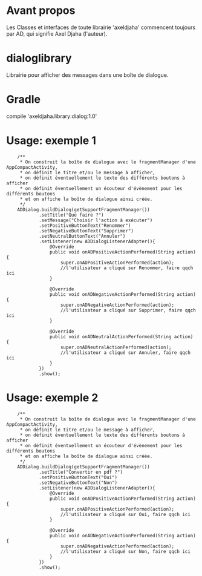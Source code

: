 # Avant propos
Les Classes et interfaces de toute librairie 'axeldjaha' commencent toujours par AD, qui signifie Axel Djaha (l'auteur).
# dialoglibrary
Librairie pour afficher des messages dans une boîte de dialogue.
# Gradle
compile 'axeldjaha.library:dialog:1.0'
# Usage: exemple 1

        /**
         * On construit la boîte de dialogue avec le fragmentManager d'une AppCompactActivity,
         * on définit le titre et/ou le message à afficher,
         * on définit éventuellement le texte des différents boutons à afficher
         * on définit éventuellement un écouteur d'évènement pour les différents boutons
         * et on affiche la boîte de dialogue ainsi créée.
         */
        ADDialog.buildDialog(getSupportFragmentManager())
                .setTitle("Que faire ?")
                .setMessage("Choisir l'action à exécuter")
                .setPositiveButtonText("Renommer")
                .setNegativeButtonText("Supprimer")
                .setNeutralButtonText("Annuler")
                .setListener(new ADDialogListenerAdapter(){
                    @Override
                    public void onADPositiveActionPerformed(String action) {
                        super.onADPositiveActionPerformed(action);
                        //l'utilisateur a cliqué sur Renommer, faire qqch ici
                    }

                    @Override
                    public void onADNegativeActionPerformed(String action) {
                        super.onADNegativeActionPerformed(action);
                        //l'utilisateur a cliqué sur Supprimer, faire qqch ici
                    }

                    @Override
                    public void onADNeutralActionPerformed(String action) {
                        super.onADNeutralActionPerformed(action);
                        //l'utilisateur a cliqué sur Annuler, faire qqch ici
                    }
                })
                .show();

# Usage: exemple 2

        /**
         * On construit la boîte de dialogue avec le fragmentManager d'une AppCompactActivity,
         * on définit le titre et/ou le message à afficher,
         * on définit éventuellement le texte des différents boutons à afficher
         * on définit éventuellement un écouteur d'évènement pour les différents boutons
         * et on affiche la boîte de dialogue ainsi créée.
         */
        ADDialog.buildDialog(getSupportFragmentManager())
                .setTitle("Convertir en pdf ?")
                .setPositiveButtonText("Oui")
                .setNegativeButtonText("Non")
                .setListener(new ADDialogListenerAdapter(){
                    @Override
                    public void onADPositiveActionPerformed(String action) {
                        super.onADPositiveActionPerformed(action);
                        //l'utilisateur a cliqué sur Oui, faire qqch ici
                    }

                    @Override
                    public void onADNegativeActionPerformed(String action) {
                        super.onADNegativeActionPerformed(action);
                        //l'utilisateur a cliqué sur Non, faire qqch ici
                    }
                })
                .show();

